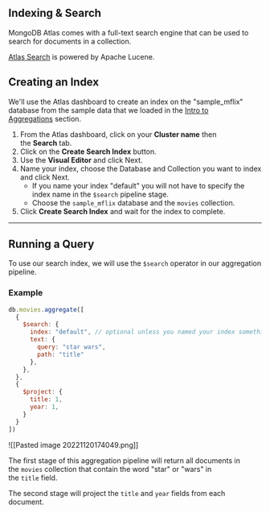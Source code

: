 ## Indexing & Search

MongoDB Atlas comes with a full-text search engine that can be used to search for documents in a collection.

[Atlas Search](https://www.mongodb.com/docs/atlas/atlas-search?utm_campaign=w3schools_mdb&utm_source=w3schools&utm_medium=referral) is powered by Apache Lucene.

## Creating an Index

We'll use the Atlas dashboard to create an index on the "sample_mflix" database from the sample data that we loaded in the [Intro to Aggregations](https://www.w3schools.com/mongodb/mongodb_aggregations_intro.php) section.

1.  From the Atlas dashboard, click on your **Cluster name** then the **Search** tab.
2.  Click on the **Create Search Index** button.
3.  Use the **Visual Editor** and click Next.
4.  Name your index, choose the Database and Collection you want to index and click Next.
    -   If you name your index "default" you will not have to specify the index name in the `$search` pipeline stage.
    -   Choose the `sample_mflix` database and the `movies` collection.
5.  Click **Create Search Index** and wait for the index to complete.

---

## Running a Query

To use our search index, we will use the `$search` operator in our aggregation pipeline.

### Example

```jsx
db.movies.aggregate([
  {
    $search: {
      index: "default", // optional unless you named your index something other than "default"
      text: {
        query: "star wars",
        path: "title"
      },
    },
  },
  {
    $project: {
      title: 1,
      year: 1,
    }
  }
])
```
![[Pasted image 20221120174049.png]]

The first stage of this aggregation pipeline will return all documents in the `movies` collection that contain the word "star" or "wars" in the `title` field.

The second stage will project the `title` and `year` fields from each document.